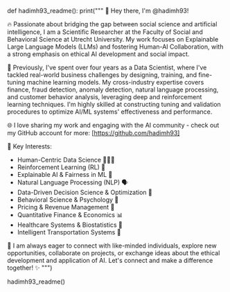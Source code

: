 def hadimh93_readme():
    print("""
🚀 Hey there, I'm @hadimh93!

🔥 Passionate about bridging the gap between social science and artificial intelligence, I am a Scientific Researcher at the Faculty of Social and Behavioral Science at Utrecht University. My work focuses on Explainable Large Language Models (LLMs) and fostering Human-AI Collaboration, with a strong emphasis on ethical AI development and social impact.

💼 Previously, I've spent over four years as a Data Scientist, where I've tackled real-world business challenges by designing, training, and fine-tuning machine learning models. My cross-industry expertise covers finance, fraud detection, anomaly detection, natural language processing, and customer behavior analysis, leveraging deep and reinforcement learning techniques. I'm highly skilled at constructing tuning and validation procedures to optimize AI/ML systems' effectiveness and performance.

🌐 I love sharing my work and engaging with the AI community - check out my GitHub account for more: [https://github.com/hadimh93]

🎯 Key Interests:

* Human-Centric Data Science 🧑‍🤝‍🧑
* Reinforcement Learning (RL) 🚀
* Explainable AI & Fairness in ML 🌈
* Natural Language Processing (NLP) 🗣️
* Data-Driven Decision Science & Optimization 🎯
* Behavioral Science & Psychology 🧠
* Pricing & Revenue Management 💸
* Quantitative Finance & Economics 📊
* Healthcare Systems & Biostatistics 🏥
* Intelligent Transportation Systems 🚗

🤝 I am always eager to connect with like-minded individuals, explore new opportunities, collaborate on projects, or exchange ideas about the ethical development and application of AI. Let's connect and make a difference together! ✨
    """)

hadimh93_readme()


   


<!---
hadimh93/hadimh93 is a ✨ special ✨ repository because its `README.md` (this file) appears on your GitHub profile.
You can click the Preview link to take a look at your changes.
--->
